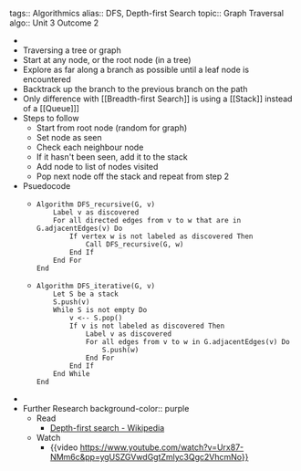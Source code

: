tags:: Algorithmics
alias:: DFS, Depth-first Search
topic:: Graph Traversal
algo:: Unit 3 Outcome 2

-
- Traversing a tree or graph
- Start at any node, or the root node (in a tree)
- Explore as far along a branch as possible until a leaf node is encountered
- Backtrack up the branch to the previous branch on the path
- Only difference with [[Breadth-first Search]] is using a [[Stack]] instead of a [[Queue]]]
- Steps to follow
	- Start from root node (random for graph)
	- Set node as seen
	- Check each neighbour node
	- If it hasn't been seen, add it to the stack
	- Add node to list of nodes visited
	- Pop next node off the stack and repeat from step 2
- Psuedocode
	- ```
	  Algorithm DFS_recursive(G, v)
	      Label v as discovered
	      For all directed edges from v to w that are in G.adjacentEdges(v) Do
	          If vertex w is not labeled as discovered Then
	              Call DFS_recursive(G, w)
	          End If
	      End For
	  End
	  ```
	- ```
	  Algorithm DFS_iterative(G, v)
	      Let S be a stack
	      S.push(v)
	      While S is not empty Do
	          v <-- S.pop()
	          If v is not labeled as discovered Then
	              Label v as discovered
	              For all edges from v to w in G.adjacentEdges(v) Do 
	                  S.push(w)
	              End For
	          End If
	      End While
	  End
	  ```
-
- Further Research
  background-color:: purple
	- Read
		- [Depth-first search - Wikipedia](https://en.wikipedia.org/wiki/Depth-first_search)
	- Watch
		- {{video https://www.youtube.com/watch?v=Urx87-NMm6c&pp=ygUSZGVwdGgtZmlyc3Qgc2VhcmNo}}